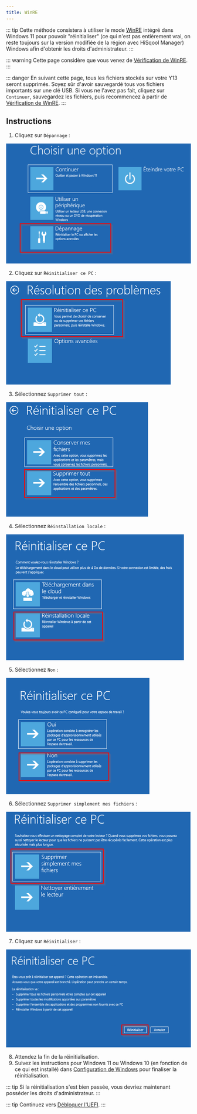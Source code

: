 ```yaml
---
title: WinRE
---
```


::: tip
Cette méthode consistera à utiliser le mode [WinRE](https://learn.microsoft.com/fr-fr/windows-hardware/manufacture/desktop/windows-recovery-environment--windows-re--technical-reference?view=windows-11) intégré dans Windows 11 pour pouvoir "réinitialiser" (ce qui n'est pas entièrement vrai, on reste toujours sur la version modifiée de la région avec HiSqool Manager) Windows afin d'obtenir les droits d'administrateur.
:::

::: warning
Cette page considère que vous venez de [Vérification de WinRE](/winre-verification).
:::

::: danger
En suivant cette page, tous les fichiers stockés sur votre Y13 seront supprimés. Soyez sûr d'avoir sauvegardé tous vos fichiers importants sur une clé USB. Si vous ne l'avez pas fait, cliquez sur `Continuer`, sauvegardez les fichiers, puis recommencez à partir de [Vérification de WinRE](/winre-verification).
:::

## Instructions

1. Cliquez sur `Dépannage` :

![](/assets/images/winre/troubleshooting.png)

2. Cliquez sur `Réinitialiser ce PC` :

![](/assets/images/winre/reset.png)

3. Sélectionnez `Supprimer tout` :

![](/assets/images/winre/deleteall.png)

4. Sélectionnez `Réinstallation locale` :

![](/assets/images/winre/local-reinstallation.png)

5. Sélectionnez `Non` :

![](/assets/images/winre/no.png)

6. Sélectionnez `Supprimer simplement mes fichiers` :

![](/assets/images/winre/simply-delete.png)

7. Cliquez sur `Réinitialiser` :

![](/assets/images/winre/reset-button.png)

8. Attendez la fin de la réinitialisation.
9. Suivez les instructions pour Windows 11 ou Windows 10 (en fonction de ce qui est installé) dans [Configuration de Windows](/windows-reinstall#configuration-de-windows) pour finaliser la réinitialisation.

::: tip
Si la réinitialisation s'est bien passée, vous devriez maintenant posséder les droits d'administrateur.
:::

::: tip
Continuez vers [Débloquer l'UEFI](/unlock-uefi).
:::